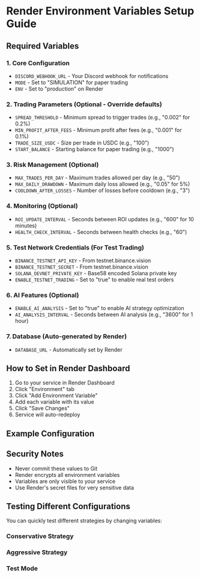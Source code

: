 # Render Environment Variables Setup Guide

## Required Variables

### 1. Core Configuration
- `DISCORD_WEBHOOK_URL` - Your Discord webhook for notifications
- `MODE` - Set to "SIMULATION" for paper trading
- `ENV` - Set to "production" on Render

### 2. Trading Parameters (Optional - Override defaults)
- `SPREAD_THRESHOLD` - Minimum spread to trigger trades (e.g., "0.002" for 0.2%)
- `MIN_PROFIT_AFTER_FEES` - Minimum profit after fees (e.g., "0.001" for 0.1%)
- `TRADE_SIZE_USDC` - Size per trade in USDC (e.g., "100")
- `START_BALANCE` - Starting balance for paper trading (e.g., "1000")

### 3. Risk Management (Optional)
- `MAX_TRADES_PER_DAY` - Maximum trades allowed per day (e.g., "50")
- `MAX_DAILY_DRAWDOWN` - Maximum daily loss allowed (e.g., "0.05" for 5%)
- `COOLDOWN_AFTER_LOSSES` - Number of losses before cooldown (e.g., "3")

### 4. Monitoring (Optional)
- `ROI_UPDATE_INTERVAL` - Seconds between ROI updates (e.g., "600" for 10 minutes)
- `HEALTH_CHECK_INTERVAL` - Seconds between health checks (e.g., "60")

### 5. Test Network Credentials (For Test Trading)
- `BINANCE_TESTNET_API_KEY` - From testnet.binance.vision
- `BINANCE_TESTNET_SECRET` - From testnet.binance.vision
- `SOLANA_DEVNET_PRIVATE_KEY` - Base58 encoded Solana private key
- `ENABLE_TESTNET_TRADING` - Set to "true" to enable real test orders

### 6. AI Features (Optional)
- `ENABLE_AI_ANALYSIS` - Set to "true" to enable AI strategy optimization
- `AI_ANALYSIS_INTERVAL` - Seconds between AI analysis (e.g., "3600" for 1 hour)

### 7. Database (Auto-generated by Render)
- `DATABASE_URL` - Automatically set by Render

## How to Set in Render Dashboard

1. Go to your service in Render Dashboard
2. Click "Environment" tab
3. Click "Add Environment Variable"
4. Add each variable with its value
5. Click "Save Changes"
6. Service will auto-redeploy

## Example Configuration
## Security Notes

- Never commit these values to Git
- Render encrypts all environment variables
- Variables are only visible to your service
- Use Render's secret files for very sensitive data

## Testing Different Configurations

You can quickly test different strategies by changing variables:

### Conservative Strategy
### Aggressive Strategy
### Test Mode
